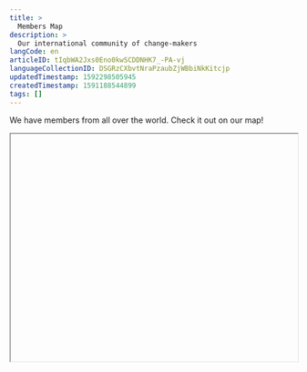 ```yaml
---
title: >
  Members Map
description: >
  Our international community of change-makers
langCode: en
articleID: tIqbWA2Jxs0Eno0kwSCDDNHK7_-PA-vj
languageCollectionID: DSGRzCXbvtNraPzaubZjWBbiNkKitcjp
updatedTimestamp: 1592298505945
createdTimestamp: 1591188544899
tags: []
---
```


We have members from all over the world. Check it out on our map!

<iframe width="100%" height="400px"></iframe>
